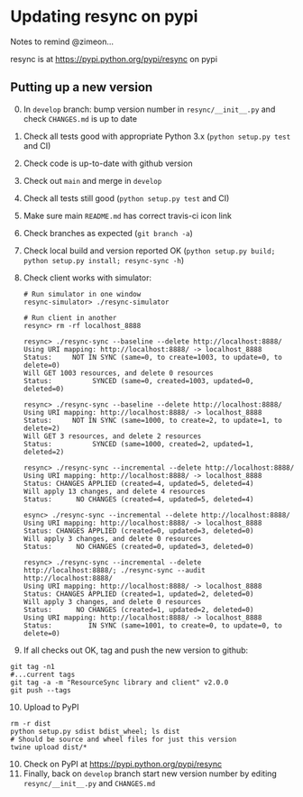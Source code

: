 # Updating resync on pypi

Notes to remind @zimeon...

resync is at <https://pypi.python.org/pypi/resync> on pypi

## Putting up a new version

0. In `develop` branch: bump version number in `resync/__init__.py` and check `CHANGES.md` is up to date
1. Check all tests good with appropriate Python 3.x (`python setup.py test` and CI)
2. Check code is up-to-date with github version
3. Check out `main` and merge in `develop`
4. Check all tests still good (`python setup.py test` and CI)
5. Make sure main `README.md` has correct travis-ci icon link
6. Check branches as expected (`git branch -a`)
7. Check local build and version reported OK (`python setup.py build; python setup.py install; resync-sync -h`)
8. Check client works with simulator:

   ```
   # Run simulator in one window
   resync-simulator> ./resync-simulator

   # Run client in another
   resync> rm -rf localhost_8888

   resync> ./resync-sync --baseline --delete http://localhost:8888/
   Using URI mapping: http://localhost:8888/ -> localhost_8888
   Status:     NOT IN SYNC (same=0, to create=1003, to update=0, to delete=0)
   Will GET 1003 resources, and delete 0 resources
   Status:          SYNCED (same=0, created=1003, updated=0, deleted=0)

   resync> ./resync-sync --baseline --delete http://localhost:8888/
   Using URI mapping: http://localhost:8888/ -> localhost_8888
   Status:     NOT IN SYNC (same=1000, to create=2, to update=1, to delete=2)
   Will GET 3 resources, and delete 2 resources
   Status:          SYNCED (same=1000, created=2, updated=1, deleted=2)

   resync> ./resync-sync --incremental --delete http://localhost:8888/
   Using URI mapping: http://localhost:8888/ -> localhost_8888
   Status: CHANGES APPLIED (created=4, updated=5, deleted=4)
   Will apply 13 changes, and delete 4 resources
   Status:      NO CHANGES (created=4, updated=5, deleted=4)

   esync> ./resync-sync --incremental --delete http://localhost:8888/
   Using URI mapping: http://localhost:8888/ -> localhost_8888
   Status: CHANGES APPLIED (created=0, updated=3, deleted=0)
   Will apply 3 changes, and delete 0 resources
   Status:      NO CHANGES (created=0, updated=3, deleted=0)

   resync> ./resync-sync --incremental --delete http://localhost:8888/; ./resync-sync --audit http://localhost:8888/
   Using URI mapping: http://localhost:8888/ -> localhost_8888
   Status: CHANGES APPLIED (created=1, updated=2, deleted=0)
   Will apply 3 changes, and delete 0 resources
   Status:      NO CHANGES (created=1, updated=2, deleted=0)
   Using URI mapping: http://localhost:8888/ -> localhost_8888
   Status:         IN SYNC (same=1001, to create=0, to update=0, to delete=0)
   ```

9. If all checks out OK, tag and push the new version to github:

```
git tag -n1
#...current tags
git tag -a -m "ResourceSync library and client" v2.0.0
git push --tags
```

10. Upload to PyPI


```
rm -r dist
python setup.py sdist bdist_wheel; ls dist
# Should be source and wheel files for just this version
twine upload dist/*
```

10. Check on PyPI at <https://pypi.python.org/pypi/resync>
11. Finally, back on `develop` branch start new version number by editing `resync/__init__.py` and `CHANGES.md`
